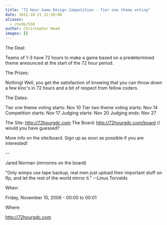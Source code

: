 ```yaml
---
title: "72 Hour Game Design Competition - Tier one theme voting"
date: 2012-10-21 22:50:00
aliases:
  - /node/538
author: Christopher Head
images: []
---
```


The Deal:

Teams of 1-3 have 72 hours to make a game based on a predetermined theme
announced at the start of the 72 hour period.

The Prizes:

Nothing! Well, you get the satisfaction of knowing that you can throw down
a few kloc's in 72 hours and a bit of respect from fellow coders.

The Dates:

Tier one theme voting starts: Nov 10
Tier two theme voting starts: Nov 14
Competition starts: Nov 17
Judging starts: Nov 20
Judging ends: Nov 27

The Site: http://72hourgdc.com
The Board: http://72hourgdc.com/board // would you have guessed?

More info on the site/board. Sign up as soon as possible if you are
interested!

\--

Jared Norman (mrnorms on the board)

"Only wimps use tape backup, real men just upload their important stuff on
ftp, and let the rest of the world mirror it."
\--Linus Torvalds

When:

Friday, November 10, 2006 - 00:00 to 00:01

Where:

http://72hourgdc.com
